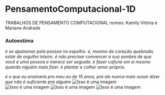 # PensamentoComputacional-1D
TRABALHOS DE PENSAMENTO COMPUTACIONAL
nomes: Kamily Vitória e Mariane Andrade 
### Autoestima 
*é se apaixonar pela pessoa no espelho. é,
mesmo de coração quebrado, estar de
orgulho inteiro. é não precisar convencer
a sua sombra de que você é uma pessoa
e merece ser seguida. é fazer cafuné em 
si mesmo quando niguém mais fizer. é
plantar e colher amor próprio.*

*é o que eu ensinaria pro meu eu de 
15 anos, pra ele nunca mais ousar
dizer que não é suficiente pra alguém* 
![Isso é uma imagem](https://i.pinimg.com/236x/0c/7a/76/0c7a7617d86f4ea301fbefebd1aaee97.jpg)
![Isso é uma imagem](https://i.pinimg.com/236x/45/f9/b3/45f9b39c098e80bbc2e45b1fda55a5a9.jpg)
![Isso é uma imagem](https://i.pinimg.com/236x/9f/71/7f/9f717fc559b93e52940515845ea659aa.jpg)
![Isso é uma imagem](https://i.pinimg.com/236x/d1/e3/da/d1e3dafb41047e2ebdbf3930c19d2152.jpg)
